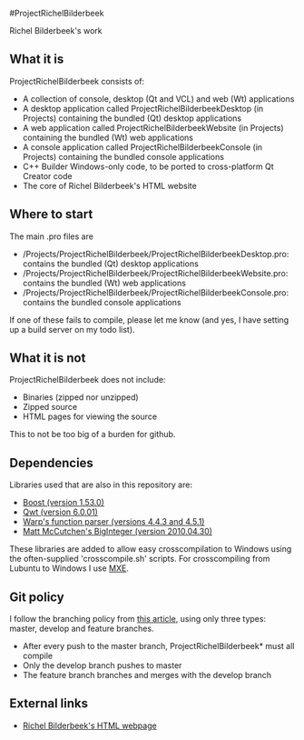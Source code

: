 #ProjectRichelBilderbeek

Richel Bilderbeek's work

## What it is

ProjectRichelBilderbeek consists of:
* A collection of console, desktop (Qt and VCL) and web (Wt) applications
* A desktop application called ProjectRichelBilderbeekDesktop (in Projects) containing the bundled (Qt) desktop applications
* A web application called ProjectRichelBilderbeekWebsite (in Projects) containing the bundled (Wt) web applications
* A console application called ProjectRichelBilderbeekConsole (in Projects) containing the bundled console applications
* C++ Builder Windows-only code, to be ported to cross-platform Qt Creator code
* The core of Richel Bilderbeek's HTML website

## Where to start

The main .pro files are
* /Projects/ProjectRichelBilderbeek/ProjectRichelBilderbeekDesktop.pro: contains the bundled (Qt) desktop applications
* /Projects/ProjectRichelBilderbeek/ProjectRichelBilderbeekWebsite.pro: contains the bundled (Wt) web applications
* /Projects/ProjectRichelBilderbeek/ProjectRichelBilderbeekConsole.pro: contains the bundled console applications

If one of these fails to compile, please let me know (and yes, I have setting up a build server on my todo list).

## What it is not

ProjectRichelBilderbeek does not include:
* Binaries (zipped nor unzipped)
* Zipped source
* HTML pages for viewing the source

This to not be too big of a burden for github.

## Dependencies

Libraries used that are also in this repository are:
* [Boost (version 1.53.0)](http://www.boost.org)
* [Qwt (version 6.0.01)](http://qwt.sourceforge.net)
* [Warp's function parser (versions 4.4.3 and 4.5.1)](http://warp.povusers.org/FunctionParser)
* [Matt McCutchen's BigInteger (version 2010.04.30)](https://mattmccutchen.net/bigint)

These libraries are added to allow easy crosscompilation to Windows using the often-supplied 'crosscompile.sh' scripts. 
For crosscompiling from Lubuntu to Windows I use [MXE](https://github.com/mxe/mxe).

## Git policy

I follow the branching policy from [this article](http://nvie.com/posts/a-successful-git-branching-model), using only
three types: master, develop and feature branches.
* After every push to the master branch, ProjectRichelBilderbeek* must all compile
* Only the develop branch pushes to master
* The feature branch branches and merges with the develop branch

## External links

* [Richel Bilderbeek's HTML webpage](http://www.richelbilderbeek.nl)
